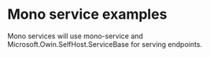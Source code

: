 Mono service examples
===

Mono services will use mono-service and Microsoft.Owin.SelfHost.ServiceBase for serving endpoints.
